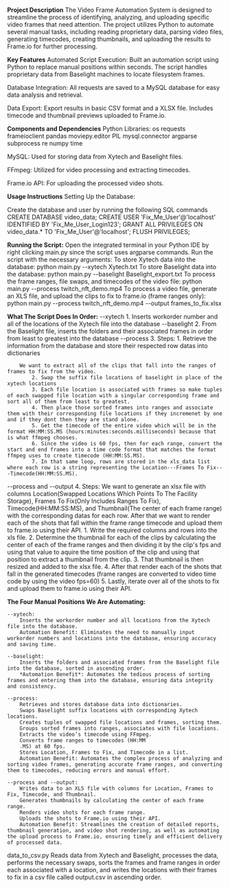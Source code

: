 **Project Description**
  The Video Frame Automation System is designed to streamline the process of identifying, analyzing, and uploading specific video frames that need attention. The project utilizes Python to automate several manual tasks, including reading proprietary data, parsing video files, generating timecodes, creating thumbnails, and uploading the results to Frame.io for further processing.

**Key Features**
  Automated Script Execution:
    Built an automation script using Python to replace manual positions within seconds.
    The script handles proprietary data from Baselight machines to locate filesystem frames.
  
  Database Integration:
    All requests are saved to a MySQL database for easy data analysis and retrieval.
  
  Data Export:
    Export results in basic CSV format and a XLSX file.
    Includes timecode and thumbnail previews uploaded to Frame.io.


**Components and Dependencies**
  Python Libraries:
    os
    requests
    frameioclient
    pandas
    moviepy.editor
    PIL
    mysql.connector
    argparse
    subprocess
    re
    numpy
    time

  MySQL: Used for storing data from Xytech and Baselight files.
  
  FFmpeg: Utilized for video processing and extracting timecodes.
  
  Frame.io API: For uploading the processed video shots.


**Usage Instructions**
  Setting Up the Database:
  
  Create the database and user by running the following SQL commands
    CREATE DATABASE video_data;
    CREATE USER 'Fix_Me_User'@'localhost' IDENTIFIED BY 'Fix_Me_User_Login123';
    GRANT ALL PRIVILEGES ON video_data.* TO 'Fix_Me_User'@'localhost';
    FLUSH PRIVILEGES;

**Running the Script:**
  Open the integrated terminal in your Python IDE by right clicking main.py since the script uses argparse commands.
  Run the script with the necessary arguments:
  To store Xytech data into the database: python main.py --xytech Xytech.txt
  To store Baselight data into the database: python main.py --baselight Baselight_export.txt
  To process the frame ranges, file swaps, and timecodes of the video file: python main.py --process twitch_nft_demo.mp4
  To process a video file, generate an XLS file, and upload the clips to fix to frame.io (frame ranges only): python main.py --process twitch_nft_demo.mp4 --output frames_to_fix.xlsx


**What The Script Does In Order:**
  --xytech
    1. Inserts workorder number and all of the locations of the Xytech file into the database
  --baselight
    2. From the Baselight file, inserts the folders and their associated frames in order from least to greatest into the database
  --process
    3.
    Steps:
        1. Retrieve the information from the database and store their respected row datas into dictionaries
        
        We want to extract all of the clips that fall into the ranges of frames to fix from the video.
            2. Swap the suffix file locations of baselight in place of the xytech locations
            3. Each file location is associated with frames so make tuples of each swapped file location with a singular corresponding frame and sort all of them from least to greatest.
            4. Then place those sorted frames into ranges and associate them with their corresponding file locations if they incremenet by one and if they dont then they are stand alone.
            5. Get the timecode of the entire video which will be in the format HH:MM:SS.MS (hours:minutes:seconds.milliseconds) because that is what ffmpeg chooses.
            6. Since the video is 60 fps, then for each range, convert the start and end frames into a time code format that matches the format ffmpeg uses to create timecode (HH:MM:SS.MS).
            7. In that same loop, rows are stored in the xls_data list where each row is a string representing the Location---Frames To Fix---Timecode(HH:MM:SS.MS).
  --process and --output
    4.
    Steps:
    We want to generate an xlsx file with columns Location(Swapped Locations Which Points To The Facility Storage), Frames To Fix(Only Includes Ranges To Fix), 
    Timecode(HH:MM:SS:MS), and Thumbnail(The center of each frame range) with the corresponding datas for each row. After that we want to render each of the shots
    that fall within the frame range timecode and upload them to frame.io using their API.
        1. Write the required columns and rows into the xls file.
        2. Determine the thumbnail for each of the clips by calculating the center of each of the frame ranges and then dividing it by the clip's fps and using that value
           to aquire the time position of the clip and using that position to extract a thumbnail from the clip.
        3. That thumbnail is then resized and added to the xlsx file.
        4. After that render each of the shots that fall in the generated timecodes (frame ranges are converted to video time code by using the video fps=60)
        5. Lastly, iterate over all of the shots to fix and upload them to frame.io using their API.

**The Four Manual Positions We Are Automating:**

    --xytech:
        Inserts the workorder number and all locations from the Xytech file into the database.
        Automation Benefit: Eliminates the need to manually input workorder numbers and locations into the database, ensuring accuracy and saving time.

    --baselight:
        Inserts the folders and associated frames from the Baselight file into the database, sorted in ascending order.
        *Automation Benefit*: Automates the tedious process of sorting frames and entering them into the database, ensuring data integrity and consistency.

    --process:
        Retrieves and stores database data into dictionaries.
        Swaps Baselight suffix locations with corresponding Xytech locations.
        Creates tuples of swapped file locations and frames, sorting them.
        Groups sorted frames into ranges, associates with file locations.
        Extracts the video’s timecode using FFmpeg.
        Converts frame ranges to timecodes (HH:MM
        .MS) at 60 fps.
        Stores Location, Frames to Fix, and Timecode in a list.
        Automation Benefit: Automates the complex process of analyzing and sorting video frames, generating accurate frame ranges, and converting them to timecodes, reducing errors and manual effort.

    --process and --output:
        Writes data to an XLS file with columns for Location, Frames to Fix, Timecode, and Thumbnail.
        Generates thumbnails by calculating the center of each frame range.
        Renders video shots for each frame range.
        Uploads the shots to Frame.io using their API.
        Automation Benefit: Streamlines the creation of detailed reports, thumbnail generation, and video shot rendering, as well as automating the upload process to Frame.io, ensuring timely and efficient delivery of processed data.

data_to_csv.py
  Reads data from Xytech and Baselight, processes the data, performs the necessary swaps, sorts the frames and frame ranges in order each associated with a location, and writes the locations with their frames to fix in a csv file called output.csv in ascending order.
